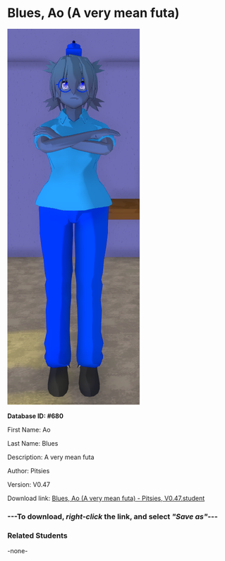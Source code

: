# Blues, Ao (A very mean futa)

<img src="Files/Blues, Ao (A very mean futa).png" title="Blues, Ao (A very mean futa) - Pitsies, V0.47">

**Database ID: #680**

First Name: Ao

Last Name: Blues

Description: A very mean futa

Author: Pitsies

Version: V0.47

Download link: <a href="https://raw.githubusercontent.com/Arbiter1223/Daigaku-Gurashi-Custom-Students/master/Students/Files/Blues%2C%20Ao%20(A%20very%20mean%20futa)%20-%20Pitsies%2C%20V0.47.student">Blues, Ao (A very mean futa) - Pitsies, V0.47.student</a>

### ---**To download, _right-click_ the link, and select _"Save as"_**---

### Related Students

-none-
